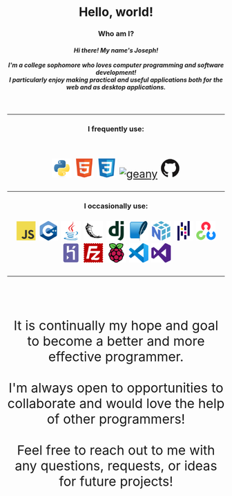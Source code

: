 <h1 align="center">Hello, world!</h1>

<h3 align="center">Who am I?</h3>
<h5 align="center">Hi there! My name's Joseph!<br><br>I'm a college sophomore who loves computer programming and software development!<br>I particularly enjoy making practical and useful applications both for the web and as desktop applications.</h5>
<p align="center"><p align="center">  </p>  </p>
<br>

</p>

<hr>
<h3 align="center">I frequently use:</h3>
<br>
<p align="center" style="font-size:25px;">
  <a href=https://www.python.org/ target="_blank"><img src=https://github.com/devicons/devicon/blob/master/icons/python/python-original.svg alt="python" title="Python" width="45" height="45"/></a>
  <a href=https://html5.org/ target="_blank"><img src=https://github.com/devicons/devicon/blob/master/icons/html5/html5-original.svg alt="html5" title="HTML5" width="45" height="45"/></a>
  <a href=https://css3.com/ target="_blank"><img src=https://github.com/devicons/devicon/blob/master/icons/css3/css3-original.svg alt="css3" title="CSS3" width="45" height="45"/></a>
  <a href=https://geany.org/ target="_blank"><img src=https://geany.org/static/img/geany.svg alt="geany" title="Geany" width="45" height="45"/></a>
  <a href=https://github.com/ target="_blank"><img src=https://github.com/devicons/devicon/blob/master/icons/github/github-original.svg alt="github" title="GitHub" width="45" height="45"/></a>
</p>

<hr>
<h3 align="center">I occasionally use:</h3>
<p align="center" style="font-size:25px;">
  <a href=https://javascript.com/ target="_blank"><img src=https://raw.githubusercontent.com/devicons/devicon/master/icons/javascript/javascript-original.svg alt="javascript" title="JavaScript" width="45" height="45"/></a>
  <a href=https://cplusplus.com/ target="_blank"><img src=https://github.com/devicons/devicon/blob/master/icons/cplusplus/cplusplus-original.svg alt="cplusplus" title="C++" width="45" height="45"/></a>
  <a href=https://java.org/ target="_blank"><img src=https://github.com/devicons/devicon/blob/master/icons/java/java-original.svg alt="java" title="Java" width="45" height="45"/></a>
  <a href=https://flask.palletsprojects.com/ target="_blank"><img src=https://github.com/devicons/devicon/blob/master/icons/flask/flask-original.svg alt="flask" title="Flask Web Framework" width="45" height="45"/></a>
  <a href=https://www.djangoproject.com/ target="_blank" target="_blank"><img src=https://github.com/devicons/devicon/blob/master/icons/django/django-plain.svg alt="django" title="DJango Web Framework" width="45" height="45"/></a>
  <a href=https://www.sqlite.org/><img src=https://github.com/devicons/devicon/blob/master/icons/sqlite/sqlite-original.svg alt="sqlite" title="SQLite" width="45" height="45"/></a>
  <a href=https://numpy.org/ target="_blank"><img src=https://github.com/devicons/devicon/blob/master/icons/numpy/numpy-original.svg alt="numpy" title="Numpy" width="45" height="45"/></a>
  <a href=https://pandas.pydata.org/ target="_blank"><img src=https://github.com/devicons/devicon/blob/master/icons/pandas/pandas-original.svg alt="pandas" title="Pandas" width="45" height="45"/></a>
  <a href=https://opencv.pydata.org/ target="_blank"><img src=https://github.com/devicons/devicon/blob/master/icons/opencv/opencv-original.svg alt="opencv" title="OpenCV" width="45" height="45"/></a>
  <a href=https://www.heroku.com/ target="_blank"><img src=https://github.com/devicons/devicon/blob/master/icons/heroku/heroku-plain.svg alt=heroku title=Heroku width="45" height="45"/></a>
  <a href=https://filezilla-project.org/ target="_blank"><img src=https://github.com/devicons/devicon/blob/master/icons/filezilla/filezilla-plain.svg alt="filezilla" title="FileZilla" width="45" height="45"/></a>
  <a href=https://www.raspberrypi.org/ target="_blank"><img src=https://github.com/devicons/devicon/blob/master/icons/raspberrypi/raspberrypi-original.svg alt="raspberry pi" title="Raspberry Pi" width="45" height="45"/></a>
  <a href=https://visualstudio.microsoft.com/ target="_blank"><img src=https://github.com/devicons/devicon/blob/master/icons/vscode/vscode-original.svg alt="vscode" title="Visual Studio Code" width="45" height="45"/></a>
  <a href=https://visualstudio.microsoft.com/ target="_blank"><img src=https://github.com/devicons/devicon/blob/master/icons/visualstudio/visualstudio-plain.svg alt="visualstudio" title="Visual Studio" width="45" height="45"/></a>
</p>
<hr>
<br><br><br>

<p align="center" style="font-size:30px;">
  It is continually my hope and goal to become a better and more effective programmer.<br><br>
  I'm always open to opportunities to collaborate and would love the help of other programmers!<br><br>
  Feel free to reach out to me with any questions, requests, or ideas for future projects!
</p>
